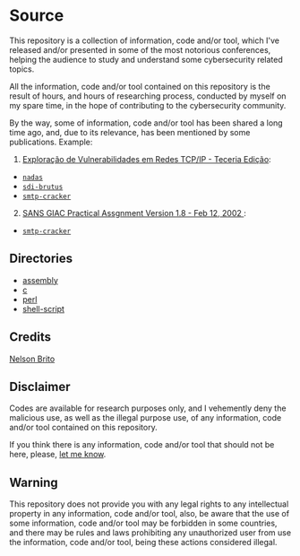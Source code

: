 # Source
This repository is a collection of information, code and/or tool, which I've released and/or presented in some of the most notorious conferences, helping the audience to study and understand some cybersecurity related topics.

All the information, code and/or tool contained on this repository is the result of hours, and hours of researching process, conducted by myself on my spare time, in the hope of contributing to the cybersecurity community.

By the way, some of information, code and/or tool has been shared a long time ago, and, due to its relevance, has been mentioned by some publications. Example:
1. [Exploração de Vulnerabilidades em Redes TCP/IP - Teceria Edição](https://www.amazon.com.br/Exploração-Vulnerabilidades-Redes-TCP-IP/dp/8550800708?tag=goog0ef-20&smid=A1ZZFT5FULY4LN&ascsubtag=e568c2d9-e34b-4ad2-be08-b21594685672):
* [```nadas```](https://github.com/nbrito/source/blob/master/shell-script/nadas)
* [```sdi-brutus```](https://github.com/nbrito/source/tree/master/perl/sdi-brutus)
* [```smtp-cracker```](https://github.com/nbrito/source/tree/master/c/smtp-cracker)
2. [SANS GIAC Practical Assgnment Version 1.8 - Feb 12, 2002 ](https://www.giac.org/paper/gcfw/375/giac-gcfw-assignment-pass/101242):
* [```smtp-cracker```](https://github.com/nbrito/source/tree/master/c/smtp-cracker)

## Directories
* [assembly](https://github.com/nbrito/source/tree/master/assembly)
* [c](https://github.com/nbrito/source/tree/master/c)
* [perl](https://github.com/nbrito/source/tree/master/perl)
* [shell-script](https://github.com/nbrito/source/tree/master/shell-script)

## Credits
[Nelson Brito](mailto:nbrito@sekure.org)

## Disclaimer
Codes are available for research purposes only, and I vehemently deny the malicious use, as well as the illegal purpose use, of any information, code and/or tool contained on this repository.

If you think there is any information, code and/or tool that should not be here, please, [let me know](mailto:nbrito@sekure.org).

## Warning
This repository does not provide you with any legal rights to any intellectual property in any information, code and/or tool, also, be aware that the use of some information, code and/or tool may be forbidden in some countries, and there may be rules and laws prohibiting any unauthorized user from use the information, code and/or tool, being these actions considered illegal.

